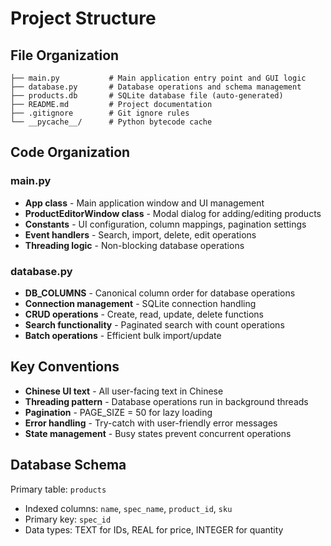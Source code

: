 # Project Structure

## File Organization
```
├── main.py           # Main application entry point and GUI logic
├── database.py       # Database operations and schema management
├── products.db       # SQLite database file (auto-generated)
├── README.md         # Project documentation
├── .gitignore        # Git ignore rules
└── __pycache__/      # Python bytecode cache
```

## Code Organization

### main.py
- **App class** - Main application window and UI management
- **ProductEditorWindow class** - Modal dialog for adding/editing products
- **Constants** - UI configuration, column mappings, pagination settings
- **Event handlers** - Search, import, delete, edit operations
- **Threading logic** - Non-blocking database operations

### database.py
- **DB_COLUMNS** - Canonical column order for database operations
- **Connection management** - SQLite connection handling
- **CRUD operations** - Create, read, update, delete functions
- **Search functionality** - Paginated search with count operations
- **Batch operations** - Efficient bulk import/update

## Key Conventions
- **Chinese UI text** - All user-facing text in Chinese
- **Threading pattern** - Database operations run in background threads
- **Pagination** - PAGE_SIZE = 50 for lazy loading
- **Error handling** - Try-catch with user-friendly error messages
- **State management** - Busy states prevent concurrent operations

## Database Schema
Primary table: `products`
- Indexed columns: `name`, `spec_name`, `product_id`, `sku`
- Primary key: `spec_id`
- Data types: TEXT for IDs, REAL for price, INTEGER for quantity